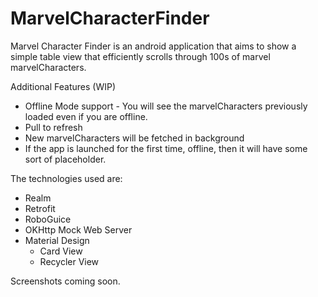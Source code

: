 # MarvelCharacterFinder

Marvel Character Finder is an android application that aims to show a simple table view that efficiently scrolls through 100s of marvel marvelCharacters.

Additional Features (WIP)
- Offline Mode support - You will see the marvelCharacters previously loaded even if you are offline.
- Pull to refresh
- New marvelCharacters will be fetched in background
- If the app is launched for the first time, offline, then it will have some sort of placeholder.

The technologies used are:
- Realm
- Retrofit
- RoboGuice
- OKHttp Mock Web Server
- Material Design
  - Card View
  - Recycler View
 
Screenshots coming soon.
